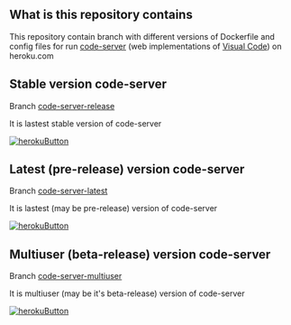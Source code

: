 ## What is this repository contains
This repository contain branch with different versions of Dockerfile and config files for run [code-server](https://github.com/cdr/code-server) (web implementations of [Visual Code](https://code.visualstudio.com/)) on heroku.com

## Stable version code-server
Branch [code-server-release](https://github.com/good-ghost/heroku-vscode/tree/code-server-release)

It is lastest stable version of code-server

[![herokuButton]](https://heroku.com/deploy?template=https://github.com/good-ghost/heroku-vscode/tree/code-server-release)

## Latest (pre-release) version code-server
Branch [code-server-latest](https://github.com/good-ghost/heroku-vscode/tree/code-server-latest)

It is lastest (may be pre-release) version of code-server

[![herokuButton]](https://heroku.com/deploy?template=https://github.com/good-ghost/heroku-vscode/tree/code-server-latest)

## Multiuser (beta-release) version code-server
Branch [code-server-multiuser](https://github.com/good-ghost/heroku-vscode/tree/code-server-multiuser)

It is multiuser (may be it's beta-release) version of code-server

[![herokuButton]](https://heroku.com/deploy?template=https://github.com/good-ghost/heroku-vscode/tree/code-server-multiuser)


[herokuButton]: https://www.herokucdn.com/deploy/button.svg "Deploy to heroku"
